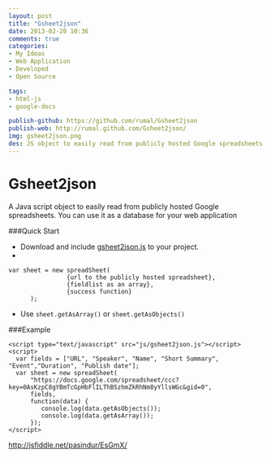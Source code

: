 ```yaml
---
layout: post
title: "Gsheet2json"
date: 2013-02-20 10:36
comments: true
categories: 
- My Ideas
- Web Application
- Developed
- Open Source

tags:
- html-js
- google-docs

publish-github: https://github.com/rumal/Gsheet2json
publish-web: http://rumal.github.com/Gsheet2json/
img: gsheet2json.png
des: JS object to easily read from publicly hosted Google spreadsheets.
---
```


Gsheet2json
===========

A Java script object to easily read from publicly hosted Google spreadsheets. You can use it as a database for your web application


###Quick Start

* Download and include [gsheet2json.js](https://raw.github.com/rumal/Gsheet2json/master/js/gsheet2json.js) to your project.
*  
```
var sheet = new spreadSheet(
	            {url to the publicly hosted spreadsheet},
	            {fieldlist as an array},
	            {success function}
	  );
```
* Use `sheet.getAsArray()` or `sheet.getAsObjects()`


###Example

```
<script type="text/javascript" src="js/gsheet2json.js"></script>
<script>
  var fields = ["URL", "Speaker", "Name", "Short Summary", "Event","Duration", "Publish date"];
  var sheet = new spreadSheet(
      "https://docs.google.com/spreadsheet/ccc?key=0AsKzpC8gYBmTcGpHbFlILThBSzhmZkRhNm8yYllsWGc&gid=0",
      fields,
      function(data) {
         console.log(data.getAsObjects());
         console.log(data.getAsArray());
      });
</script>
```

<http://jsfiddle.net/pasindur/EsGmX/>


